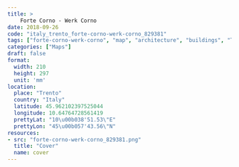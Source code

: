 ```yaml
---
title: > 
    Forte Corno - Werk Corno
date: 2018-09-26
code: "italy_trento_forte-corno-werk-corno_829381"
tags: ["forte-corno-werk-corno", "map", "architecture", "buildings", "Trento", "Italy"]
categories: ["Maps"]
draft: false
format:
  width: 210
  height: 297
  unit: 'mm'
location:
  place: "Trento"
  country: "Italy"
  latitude: 45.962102397525044
  longitude: 10.64764728561419
  prettyLat: "10\u00b038'51.53\"E"
  prettyLon: "45\u00b057'43.56\"N"
resources:
- src: "forte-corno-werk-corno_829381.png"
  title: "Cover"
  name: cover
---
```

